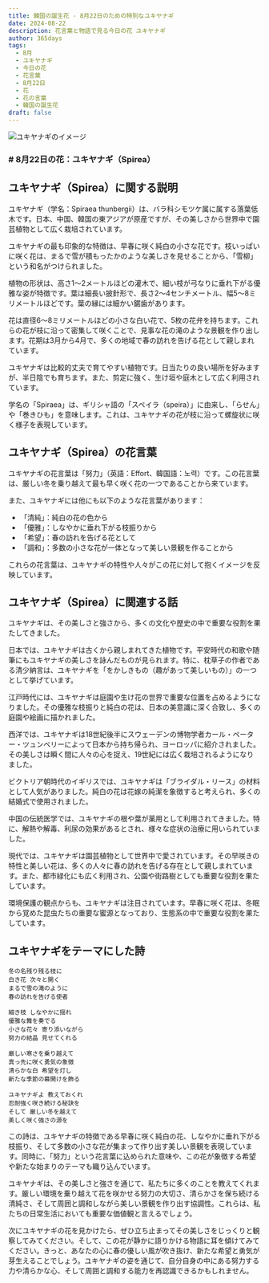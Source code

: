 ```yaml
---
title: 韓国の誕生花 - 8月22日のための特別なユキヤナギ
date: 2024-08-22
description: 花言葉と物語で見る今日の花 ユキヤナギ
author: 365days
tags:
  - 8月
  - ユキヤナギ
  - 今日の花
  - 花言葉
  - 8月22日
  - 花
  - 花の言葉
  - 韓国の誕生花
draft: false
---
```



![ユキヤナギのイメージ](https://cdn.pixabay.com/photo/2022/05/08/07/44/flowers-7181453_1280.jpg#center#center)


### # 8月22日の花：ユキヤナギ（Spirea）

## ユキヤナギ（Spirea）に関する説明

ユキヤナギ（学名：Spiraea thunbergii）は、バラ科シモツケ属に属する落葉低木です。日本、中国、韓国の東アジアが原産ですが、その美しさから世界中で園芸植物として広く栽培されています。

ユキヤナギの最も印象的な特徴は、早春に咲く純白の小さな花です。枝いっぱいに咲く花は、まるで雪が積もったかのような美しさを見せることから、「雪柳」という和名がつけられました。

植物の形状は、高さ1〜2メートルほどの灌木で、細い枝が弓なりに垂れ下がる優雅な姿が特徴です。葉は細長い披針形で、長さ2〜4センチメートル、幅5〜8ミリメートルほどです。葉の縁には細かい鋸歯があります。

花は直径6〜8ミリメートルほどの小さな白い花で、5枚の花弁を持ちます。これらの花が枝に沿って密集して咲くことで、見事な花の滝のような景観を作り出します。花期は3月から4月で、多くの地域で春の訪れを告げる花として親しまれています。

ユキヤナギは比較的丈夫で育てやすい植物です。日当たりの良い場所を好みますが、半日陰でも育ちます。また、剪定に強く、生け垣や庭木として広く利用されています。

学名の「Spiraea」は、ギリシャ語の「スペイラ（speira）」に由来し、「らせん」や「巻きひも」を意味します。これは、ユキヤナギの花が枝に沿って螺旋状に咲く様子を表現しています。

## ユキヤナギ（Spirea）の花言葉

ユキヤナギの花言葉は「努力」（英語：Effort、韓国語：노력）です。この花言葉は、厳しい冬を乗り越えて最も早く咲く花の一つであることから来ています。

また、ユキヤナギには他にも以下のような花言葉があります：

- 「清純」：純白の花の色から
- 「優雅」：しなやかに垂れ下がる枝振りから
- 「希望」：春の訪れを告げる花として
- 「調和」：多数の小さな花が一体となって美しい景観を作ることから

これらの花言葉は、ユキヤナギの特性や人々がこの花に対して抱くイメージを反映しています。

## ユキヤナギ（Spirea）に関連する話

ユキヤナギは、その美しさと強さから、多くの文化や歴史の中で重要な役割を果たしてきました。

日本では、ユキヤナギは古くから親しまれてきた植物です。平安時代の和歌や随筆にもユキヤナギの美しさを詠んだものが見られます。特に、枕草子の作者である清少納言は、ユキヤナギを「をかしきもの（趣があって美しいもの）」の一つとして挙げています。

江戸時代には、ユキヤナギは庭園や生け花の世界で重要な位置を占めるようになりました。その優雅な枝振りと純白の花は、日本の美意識に深く合致し、多くの庭園や絵画に描かれました。

西洋では、ユキヤナギは18世紀後半にスウェーデンの博物学者カール・ペーター・ツュンベリーによって日本から持ち帰られ、ヨーロッパに紹介されました。その美しさは瞬く間に人々の心を捉え、19世紀には広く栽培されるようになりました。

ビクトリア朝時代のイギリスでは、ユキヤナギは「ブライダル・リース」の材料として人気がありました。純白の花は花嫁の純潔を象徴すると考えられ、多くの結婚式で使用されました。

中国の伝統医学では、ユキヤナギの根や葉が薬用として利用されてきました。特に、解熱や解毒、利尿の効果があるとされ、様々な症状の治療に用いられていました。

現代では、ユキヤナギは園芸植物として世界中で愛されています。その早咲きの特性と美しい花は、多くの人々に春の訪れを告げる存在として親しまれています。また、都市緑化にも広く利用され、公園や街路樹としても重要な役割を果たしています。

環境保護の観点からも、ユキヤナギは注目されています。早春に咲く花は、冬眠から覚めた昆虫たちの重要な蜜源となっており、生態系の中で重要な役割を果たしています。

## ユキヤナギをテーマにした詩

    冬の名残り残る枝に
    白き花 次々と開く
    まるで雪の滝のように
    春の訪れを告げる使者

    細き枝 しなやかに揺れ
    優雅な舞を奏でる
    小さな花々 寄り添いながら
    努力の結晶 見せてくれる

    厳しい寒さを乗り越えて
    真っ先に咲く勇気の象徴
    清らかな白 希望を灯し
    新たな季節の幕開けを飾る

    ユキヤナギよ 教えておくれ
    忍耐強く咲き続ける秘訣を
    そして 厳しい冬を越えて
    美しく咲く強さの源を

この詩は、ユキヤナギの特徴である早春に咲く純白の花、しなやかに垂れ下がる枝振り、そして多数の小さな花が集まって作り出す美しい景観を表現しています。同時に、「努力」という花言葉に込められた意味や、この花が象徴する希望や新たな始まりのテーマも織り込んでいます。

ユキヤナギは、その美しさと強さを通じて、私たちに多くのことを教えてくれます。厳しい環境を乗り越えて花を咲かせる努力の大切さ、清らかさを保ち続ける清純さ、そして周囲と調和しながら美しい景観を作り出す協調性。これらは、私たちの日常生活においても重要な価値観と言えるでしょう。

次にユキヤナギの花を見かけたら、ぜひ立ち止まってその美しさをじっくりと観察してみてください。そして、この花が静かに語りかける物語に耳を傾けてみてください。きっと、あなたの心に春の優しい風が吹き抜け、新たな希望と勇気が芽生えることでしょう。ユキヤナギの姿を通じて、自分自身の中にある努力する力や清らかな心、そして周囲と調和する能力を再認識できるかもしれません。
